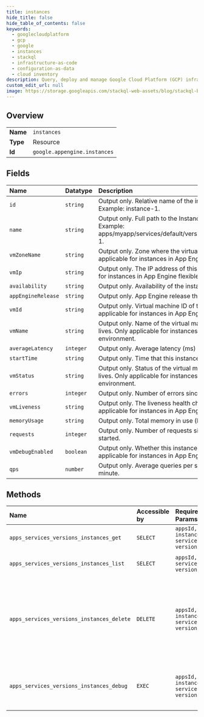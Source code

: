 ```yaml
---
title: instances
hide_title: false
hide_table_of_contents: false
keywords:
  - googlecloudplatform
  - gcp
  - google
  - instances
  - stackql
  - infrastructure-as-code
  - configuration-as-data
  - cloud inventory
description: Query, deploy and manage Google Cloud Platform (GCP) infrastructure and resources using SQL
custom_edit_url: null
image: https://storage.googleapis.com/stackql-web-assets/blog/stackql-blog-post-featured-image.png
---
```

  
    

## Overview
<table><tbody>
<tr><td><b>Name</b></td><td><code>instances</code></td></tr>
<tr><td><b>Type</b></td><td>Resource</td></tr>
<tr><td><b>Id</b></td><td><code>google.appengine.instances</code></td></tr>
</tbody></table>

## Fields
| Name | Datatype | Description |
|:-----|:---------|:------------|
| `id` | `string` | Output only. Relative name of the instance within the version. Example: instance-1. |
| `name` | `string` | Output only. Full path to the Instance resource in the API. Example: apps/myapp/services/default/versions/v1/instances/instance-1. |
| `vmZoneName` | `string` | Output only. Zone where the virtual machine is located. Only applicable for instances in App Engine flexible environment. |
| `vmIp` | `string` | Output only. The IP address of this instance. Only applicable for instances in App Engine flexible environment. |
| `availability` | `string` | Output only. Availability of the instance. |
| `appEngineRelease` | `string` | Output only. App Engine release this instance is running on. |
| `vmId` | `string` | Output only. Virtual machine ID of this instance. Only applicable for instances in App Engine flexible environment. |
| `vmName` | `string` | Output only. Name of the virtual machine where this instance lives. Only applicable for instances in App Engine flexible environment. |
| `averageLatency` | `integer` | Output only. Average latency (ms) over the last minute. |
| `startTime` | `string` | Output only. Time that this instance was started.@OutputOnly |
| `vmStatus` | `string` | Output only. Status of the virtual machine where this instance lives. Only applicable for instances in App Engine flexible environment. |
| `errors` | `integer` | Output only. Number of errors since this instance was started. |
| `vmLiveness` | `string` | Output only. The liveness health check of this instance. Only applicable for instances in App Engine flexible environment. |
| `memoryUsage` | `string` | Output only. Total memory in use (bytes). |
| `requests` | `integer` | Output only. Number of requests since this instance was started. |
| `vmDebugEnabled` | `boolean` | Output only. Whether this instance is in debug mode. Only applicable for instances in App Engine flexible environment. |
| `qps` | `number` | Output only. Average queries per second (QPS) over the last minute. |
## Methods
| Name | Accessible by | Required Params | Description |
|:-----|:--------------|:----------------|:------------|
| `apps_services_versions_instances_get` | `SELECT` | `appsId, instancesId, servicesId, versionsId` | Gets instance information. |
| `apps_services_versions_instances_list` | `SELECT` | `appsId, servicesId, versionsId` | Lists the instances of a version.Tip: To aggregate details about instances over time, see the Stackdriver Monitoring API (https://cloud.google.com/monitoring/api/ref_v3/rest/v3/projects.timeSeries/list). |
| `apps_services_versions_instances_delete` | `DELETE` | `appsId, instancesId, servicesId, versionsId` | Stops a running instance.The instance might be automatically recreated based on the scaling settings of the version. For more information, see "How Instances are Managed" (standard environment (https://cloud.google.com/appengine/docs/standard/python/how-instances-are-managed) \| flexible environment (https://cloud.google.com/appengine/docs/flexible/python/how-instances-are-managed)).To ensure that instances are not re-created and avoid getting billed, you can stop all instances within the target version by changing the serving status of the version to STOPPED with the apps.services.versions.patch (https://cloud.google.com/appengine/docs/admin-api/reference/rest/v1/apps.services.versions/patch) method. |
| `apps_services_versions_instances_debug` | `EXEC` | `appsId, instancesId, servicesId, versionsId` | Enables debugging on a VM instance. This allows you to use the SSH command to connect to the virtual machine where the instance lives. While in "debug mode", the instance continues to serve live traffic. You should delete the instance when you are done debugging and then allow the system to take over and determine if another instance should be started.Only applicable for instances in App Engine flexible environment. |
